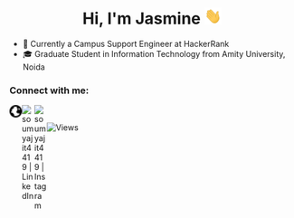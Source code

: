 <h1 align="center"> Hi, I'm Jasmine <img src="https://raw.githubusercontent.com/ABSphreak/ABSphreak/master/gifs/Hi.gif" width="30px"></h1>

-   Currently a Campus Support Engineer at HackerRank
- 🎓 Graduate Student in Information Technology from Amity University, Noida

### Connect with me:
[<img align="left" alt="webpage" width="22px" src="https://raw.githubusercontent.com/iconic/open-iconic/master/svg/globe.svg" />][website]
[<img align="left" alt="soumyajit4419  | LinkedIn" width="22px" src="https://cdn.jsdelivr.net/npm/simple-icons@v3/icons/linkedin.svg" />][linkedin]
[<img align="left" alt="soumyajit4419  | Instagram" width="22px" src="https://cdn.jsdelivr.net/npm/simple-icons@v3/icons/instagram.svg" />][instagram]
<br />

[website]: https://jazzy28.github.io/jasmine/
[linkedin]: https://www.linkedin.com/in/jasmine-awatramani/
[instagram]: https://www.instagram.com/jasmine.unfiltered/


<div class="views">
    <span class="views">
        <img src="https://visitor-badge.glitch.me/badge?page_id=jazzy28.jazzy28" alt="Views"/>
    </span>
</div>
